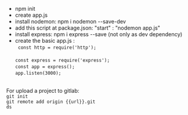 - npm init
- create app.js
- install nodemon: npm i nodemon --save-dev 
- add this script at package.json: "start" : "nodemon app.js"
- install express: npm i express --save (not only as dev dependency)
- create the basic app.js :
<br><code> const http = require('http'); </code><br>
<code>const express = require('express'); </code><br>
<code>const app = express(); </code><br>
<code>app.listen(3000); </code><br>
  

For upload a project to gitlab:
<br><code>git init</code>
<br><code>git remote add origin {{url}}.git</code>
<br><code>ds</code>
